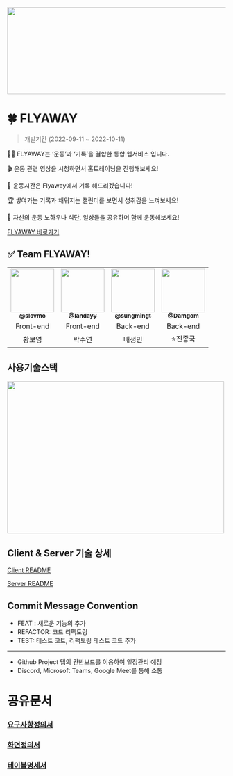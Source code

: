 <img src="https://github.com/codestates-seb/seb39_main_024/blob/main/client/src/images/logo_home.png?raw=true" width="800" height="200"/>

# 🍀 FLYAWAY
<blockquote>
      <p dir="auto">개발기간 (2022-09-11 ~ 2022-10-11)<br></p>
      </blockquote>
      
🏋️‍♀️ FLYAWAY는 ‘운동’과 ‘기록’을 결합한 통합 웹서비스 입니다.

🎬 운동 관련 영상을 시청하면서 홈트레이닝을 진행해보세요!

📅 운동시간은 Flyaway에서 기록 해드리겠습니다!

🏆 쌓여가는 기록과 채워지는 캘린더를 보면서 성취감을 느껴보세요!

📄 자신의 운동 노하우나 식단, 일상들을 공유하며 함께 운동해보세요!

[FLYAWAY 바로가기](https://flyaway.main024.shop)

## ✅ Team FLYAWAY!
  
<table>
  <tr>
     <td align="center"><a href="https://github.com/slevme"><img src="https://avatars.githubusercontent.com/u/46449090?v=4?s=100" width="100px;" alt=""/><br /><sub><b>@slevme</b></sub></a><br /></td>
     <td align="center"><a href="https://github.com/Iandayy"><img src="https://avatars.githubusercontent.com/u/104152583?v=4?s=100" width="100px;" alt=""/><br /><sub><b>@Iandayy</b></sub></a><br /></td>
    <td align="center"><a href="https://github.com/sungmingt"><img src="https://avatars.githubusercontent.com/u/95558880?v=4?s=100" width="100px;" alt=""/><br /><sub><b>@sungmingt</b></sub></a><br /></td>
    <td align="center"><a href="https://github.com/Damgom"><img src="https://avatars.githubusercontent.com/u/104135990?v=4?s=100" width="100px;" alt=""/><br /><sub><b>@Damgom</b></sub></a><br /></td>
</tr>
      <tr>
            <td align="center">Front-end</td>
            <td align="center">Front-end</td>
            <td align="center">Back-end</td>
            <td align="center">Back-end</td>
      <tr>
      <td align="center">황보영</td>
      <td align="center">박수연</td>
      <td align="center">배성민</td>
      <td align="center">⭐️진종국</td>
      </tr>
    
</table>

## 사용기술스택 
<img src="https://user-images.githubusercontent.com/104135990/194846766-4a9ffa26-fe71-4aed-a6aa-23c3b9e1c708.png" width="500" height="350"/>

## Client & Server 기술 상세
[Client README](https://github.com/codestates-seb/seb39_main_024/blob/main/client/README.md)

[Server README](https://github.com/codestates-seb/seb39_main_024/blob/main/server/README.md)

## Commit Message Convention
- FEAT : 새로운 기능의 추가
- REFACTOR: 코드 리팩토링
- TEST: 테스트 코트, 리팩토링 테스트 코드 추가

***
- Github Project 탭의 칸반보드를 이용하여 일정관리 예정
- Discord, Microsoft Teams, Google Meet를 통해 소통

# 공유문서
### [요구사항정의서](https://ksackr-my.sharepoint.com/:x:/g/personal/hby2233_ks_ac_kr/Eb-kcbnhEqVKmNezrzqrhEUB9wStrivPM_xKllXPyOejfw?e=xCSzFO)
### [화면정의서](https://www.figma.com/file/aSrMGMtrdEMGiCzG7400C7/[main-project]-화면-만들기?node-id=0%3A1)
### [테이블명세서](https://docs.google.com/spreadsheets/d/1g31xPBhDgVgAwEFuHcrMhiMb_Crma9F9YNMw2Pe0d6Q/edit#gid=0)
